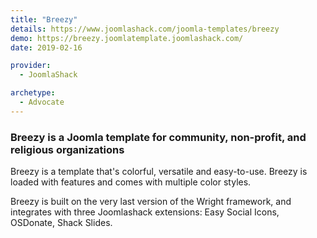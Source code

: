 ```yaml
---
title: "Breezy"
details: https://www.joomlashack.com/joomla-templates/breezy
demo: https://breezy.joomlatemplate.joomlashack.com/
date: 2019-02-16

provider:
  - JoomlaShack

archetype:
  - Advocate
---
```


### Breezy is a Joomla template for community, non-profit, and religious organizations

Breezy is a template that's colorful, versatile and easy-to-use. Breezy is loaded with features and comes with multiple color styles.

Breezy is built on the very last version of the Wright framework, and integrates with three Joomlashack extensions: Easy Social Icons, OSDonate, Shack Slides.